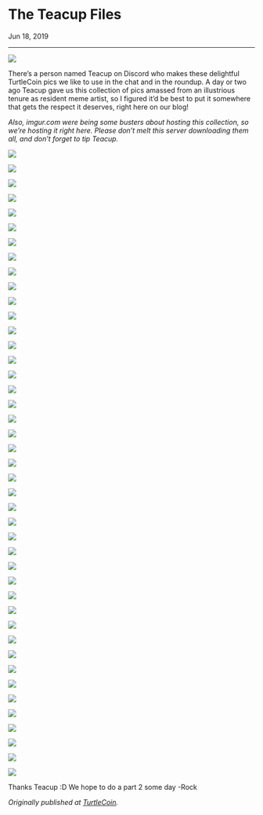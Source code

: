 # The Teacup Files

Jun 18, 2019

---

![](./images/0nQWeLfCP9LadTyto.png)

There’s a person named Teacup on Discord who makes these delightful TurtleCoin pics we like to use in the chat and in the roundup. A day or two ago Teacup gave us this collection of pics amassed from an illustrious tenure as resident meme artist, so I figured it’d be best to put it somewhere that gets the respect it deserves, right here on our blog!

_Also, imgur.com were being some busters about hosting this collection, so we’re hosting it right here. Please don’t melt this server downloading them all, and don’t forget to tip Teacup._

![](./images/0obXKX9J0sj70bEn5)

![](./images/0Sp-IajFOPq8TuxZD)

![](./images/0hS-k2dcwN9n1Qdjq)

![](./images/0WUHFb1sNzMCDee4y)

![](./images/0heM0mOhqnEZ1Kjn2)

![](./images/0dESQGY3m9EnQoK5r)

![](./images/0NwVzJFosBafkFmoM)

![](./images/0Xt6NJWkcRrGSd8c5)

![](./images/0uoTrG7bft5Z9mU2h)

![](./images/05kx15GULtgB-Ms43)

![](./images/0Bor2-X6JOvgn_XZg)

![](./images/0GTh-f9Rx3PeJkXKu)

![](./images/0OkLBnOEVLtnfJkuR)

![](./images/02TwltwmbOX-epgwk)

![](./images/0HnVR4hCQWgn48pjB)

![](./images/0ryYgJ9NhwXDvMyMY)

![](./images/0D0ia_UYPmN5Mjbxq)

![](./images/0xc2SGPV3SbbagwfX)

![](./images/0eVhadHoBNufgg9fB)

![](./images/05n3OrjW0rQ3Dfe4l)

![](./images/0lrLs1joa3559u5Dm)

![](./images/03YxAAxmqQutXy4RZ)

![](./images/01BMuchBFS1sdYDy8)

![](./images/01VMZJvftJaS6j6b4)

![](./images/05Np8owO7-LQp9WQa)

![](./images/0tk45YpH-ZIkJ5tDV)

![](./images/0Y2zyrSmXCnOSVLtc)

![](./images/0mWQ7Y4C8px8TomVI)

![](./images/0Sa6XOjDKtkKgcFJD)

![](./images/0SF9cpSlaWWg-Bpo0)

![](./images/0jjac8-DXFlUa4ToV)

![](./images/0MzsQd3HPxY8Nw-ba)

![](./images/0OY3QicBRiE6ocUSr)

![](./images/0j1qpr-gJUfHDQSft)

![](./images/0YukV7OU60rXAJL8X)

![](./images/0eRXsOGC9AFdU-nP2)

![](./images/0MZ9vv3FxEKLchEl4)

![](./images/0eSo-yxQK4KUlBFaw)

![](./images/0Ggu5VY7HQ7FbZNY2)

![](./images/0RAePvu7QMo17IfNK)

![](./images/0rio8RXFCSANMDfkT)

![](./images/0ZNbLKAzQEdoBlF5o)

![](./images/0MfWXZwqdO9VLwm9U)

Thanks Teacup :D We hope to do a part 2 some day -Rock

_Originally published at_ [_TurtleCoin_](http://blog.turtlecoin.lol/archives/the-teacup-files/)_._